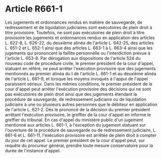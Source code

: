 # Article R661-1

Les jugements et ordonnances rendus en matière de sauvegarde, de redressement et de liquidation judiciaires sont exécutoires de plein droit à titre provisoire.   Toutefois, ne sont pas exécutoires de plein droit à titre provisoire les jugements et ordonnances rendus en application des articles L. 622-8, L. 626-22, du deuxième alinéa de l'article L. 642-25, des articles L. 651-2 et L. 652-1 ainsi que des articles L. 663-1 à L. 663-4 ainsi que les jugements qui prononcent la faillite personnelle ou l'interdiction prévue à l'article L. 653-8.   Par dérogation aux dispositions de l'article 524 du nouveau code de procédure civile, le premier président de la cour d'appel, statuant en référé, ne peut arrêter l'exécution provisoire que des jugements mentionnés au premier alinéa du I de l'article L. 661-1 et au deuxième alinéa de l'article L. 661-9, et lorsque les moyens invoqués à l'appui de l'appel paraissent sérieux. Dans les mêmes conditions, le premier président de la cour d'appel peut arrêter l'exécution provisoire des décisions qui ne sont pas exécutoires de plein droit ainsi que des jugements étendant la procédure de sauvegarde, de redressement judiciaire ou de liquidation judiciaire à une ou plusieurs autres personnes que le débiteur en application de l'article L. 621-2. Dès le prononcé de la décision du premier président arrêtant l'exécution provisoire, le greffier de la cour d'appel en informe le greffier du tribunal.   En cas d'appel du ministère public d'un jugement mentionné aux articles L. 661-1, à l'exception du jugement statuant sur l'ouverture de la procédure de sauvegarde ou de redressement judiciaire, L. 661-6 et L. 661-11, l'exécution provisoire est arrêtée de plein droit à compter du jour de cet appel. Le premier président de la cour d'appel peut, sur requête du procureur général, prendre toute mesure conservatoire pour la durée de l'instance d'appel.